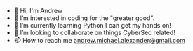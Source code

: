 - 👋 Hi, I'm Andrew
- 👀 I’m interested in coding for the "greater good".
- 🌱 I’m currently learning Python I can get my hands on!
- 💞️ I’m looking to collaborate on things CyberSec related!
- 📫 How to reach me andrew.michael.alexander@gmail.com

<!---
Wubzi/Wubzi is a ✨ special ✨ repository because its `README.md` (this file) appears on your GitHub profile.
You can click the Preview link to take a look at your changes.
--->
